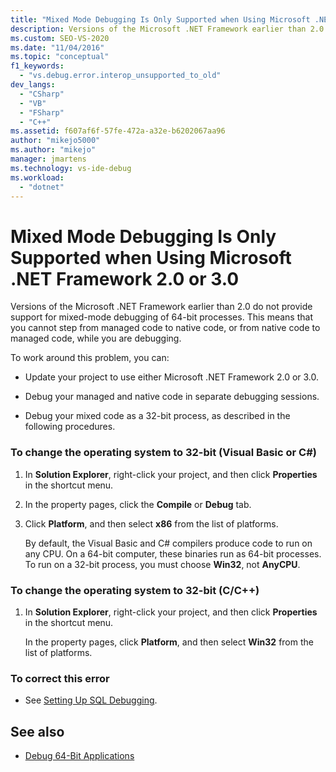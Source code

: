 ```yaml
---
title: "Mixed Mode Debugging Is Only Supported when Using Microsoft .NET Framework 2.0 or 3.0 | Microsoft Docs"
description: Versions of the Microsoft .NET Framework earlier than 2.0 do not provide support for mixed-mode debugging of 64-bit processes. See this article for workarounds.
ms.custom: SEO-VS-2020
ms.date: "11/04/2016"
ms.topic: "conceptual"
f1_keywords:
  - "vs.debug.error.interop_unsupported_to_old"
dev_langs:
  - "CSharp"
  - "VB"
  - "FSharp"
  - "C++"
ms.assetid: f607af6f-57fe-472a-a32e-b6202067aa96
author: "mikejo5000"
ms.author: "mikejo"
manager: jmartens
ms.technology: vs-ide-debug
ms.workload:
  - "dotnet"
---
```

# Mixed Mode Debugging Is Only Supported when Using Microsoft .NET Framework 2.0 or 3.0
Versions of the Microsoft .NET Framework earlier than 2.0 do not provide support for mixed-mode debugging of 64-bit processes. This means that you cannot step from managed code to native code, or from native code to managed code, while you are debugging.

 To work around this problem, you can:

- Update your project to use either Microsoft .NET Framework 2.0 or 3.0.

- Debug your managed and native code in separate debugging sessions.

- Debug your mixed code as a 32-bit process, as described in the following procedures.

### To change the operating system to 32-bit (Visual Basic or C#)

1. In **Solution Explorer**, right-click your project, and then click **Properties** in the shortcut menu.

2. In the property pages, click the **Compile** or **Debug** tab.

3. Click **Platform**, and then select **x86** from the list of platforms.

     By default, the Visual Basic and C# compilers produce code to run on any CPU. On a 64-bit computer, these binaries run as 64-bit processes. To run on a 32-bit process, you must choose **Win32**, not **AnyCPU**.

### To change the operating system to 32-bit (C/C++)

1. In **Solution Explorer**, right-click your project, and then click **Properties** in the shortcut menu.

     In the property pages, click **Platform**, and then select **Win32** from the list of platforms.

### To correct this error

- See [Setting Up SQL Debugging](/previous-versions/visualstudio/visual-studio-2010/s4sszxst(v=vs.100)).

## See also
- [Debug 64-Bit Applications](../debugger/debug-64-bit-applications.md)